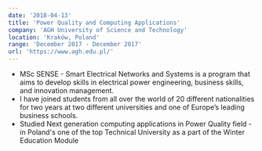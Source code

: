 ```yaml
---
date: '2018-04-13'
title: 'Power Quality and Computing Applications'
company: 'AGH University of Science and Technology'
location: 'Kraków, Poland'
range: 'December 2017 - December 2017'
url: 'https://www.agh.edu.pl/'
---
```


- MSc SENSE - Smart Electrical Networks and Systems is a program that aims to develop skills in electrical power engineering, business skills, and innovation management.
- I have joined students from all over the world of 20 different nationalities for two years at two different universities and one of Europe’s leading business schools.
- Studied Next generation computing applications in Power Quality field - in Poland's one of the top Technical University as a part of the Winter Education Module
